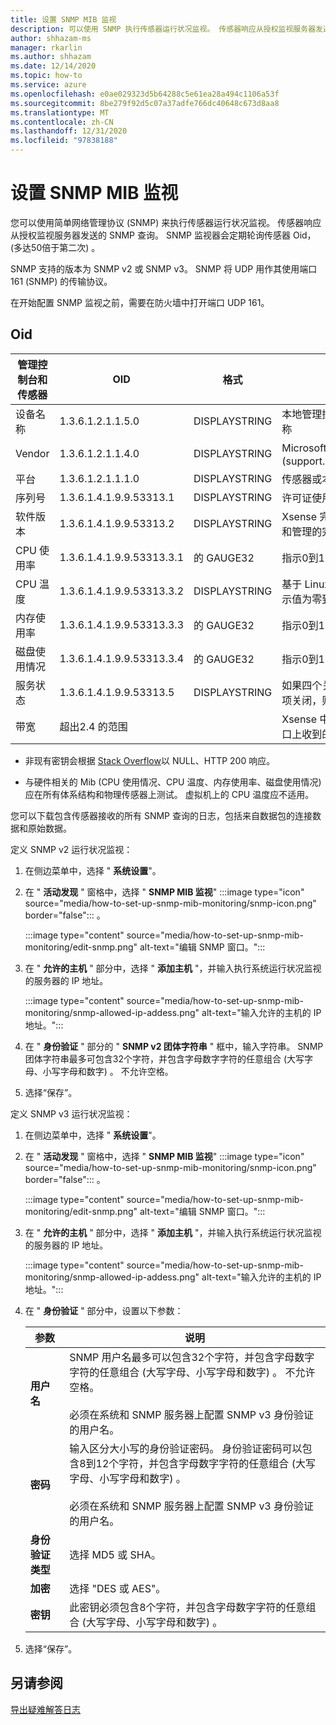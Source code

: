 ```yaml
---
title: 设置 SNMP MIB 监视
description: 可以使用 SNMP 执行传感器运行状况监视。 传感器响应从授权监视服务器发送的 SNMP 查询。
author: shhazam-ms
manager: rkarlin
ms.author: shhazam
ms.date: 12/14/2020
ms.topic: how-to
ms.service: azure
ms.openlocfilehash: e0ae029323d5b64288c5e61ea28a494c1106a53f
ms.sourcegitcommit: 8be279f92d5c07a37adfe766dc40648c673d8aa8
ms.translationtype: MT
ms.contentlocale: zh-CN
ms.lasthandoff: 12/31/2020
ms.locfileid: "97838188"
---
```

# <a name="set-up-snmp-mib-monitoring"></a>设置 SNMP MIB 监视

您可以使用简单网络管理协议 (SNMP) 来执行传感器运行状况监视。 传感器响应从授权监视服务器发送的 SNMP 查询。 SNMP 监视器会定期轮询传感器 Oid， (多达50倍于第二次) 。

SNMP 支持的版本为 SNMP v2 或 SNMP v3。 SNMP 将 UDP 用作其使用端口 161 (SNMP) 的传输协议。

在开始配置 SNMP 监视之前，需要在防火墙中打开端口 UDP 161。

## <a name="oids"></a>Oid

| 管理控制台和传感器 | OID | 格式 | 说明 |
|--|--|--|--|
| 设备名称 | 1.3.6.1.2.1.1.5.0 | DISPLAYSTRING | 本地管理控制台的设备名称 |
| Vendor | 1.3.6.1.2.1.1.4.0 | DISPLAYSTRING | Microsoft 支持部门 (support.microsoft.com)  |
| 平台 | 1.3.6.1.2.1.1.1.0 | DISPLAYSTRING | 传感器或本地管理控制台 |
| 序列号 | 1.3.6.1.4.1.9.9.53313.1 | DISPLAYSTRING | 许可证使用的字符串 |
| 软件版本 | 1.3.6.1.4.1.9.9.53313.2 | DISPLAYSTRING | Xsense 完全版本字符串和管理的完整版本字符串 |
| CPU 使用率 | 1.3.6.1.4.1.9.9.53313.3.1 | 的 GAUGE32 | 指示0到100 |
| CPU 温度 | 1.3.6.1.4.1.9.9.53313.3.2 | DISPLAYSTRING | 基于 Linux 输入的摄氏指示值为零到100 |
| 内存使用率 | 1.3.6.1.4.1.9.9.53313.3.3 | 的 GAUGE32 | 指示0到100 |
| 磁盘使用情况 | 1.3.6.1.4.1.9.9.53313.3.4 | 的 GAUGE32 | 指示0到100 |
| 服务状态 | 1.3.6.1.4.1.9.9.53313.5 | DISPLAYSTRING | 如果四个关键组件中有一项关闭，则联机或脱机 |
| 带宽 | 超出2.4 的范围 |  | Xsense 中每个监视器接口上收到的带宽 |

   - 非现有密钥会根据 [Stack Overflow](https://stackoverflow.com/questions/51419026/querying-for-non-existing-record-returns-null-with-http-200)以 NULL、HTTP 200 响应。
    
   - 与硬件相关的 Mib (CPU 使用情况、CPU 温度、内存使用率、磁盘使用情况) 应在所有体系结构和物理传感器上测试。 虚拟机上的 CPU 温度应不适用。

您可以下载包含传感器接收的所有 SNMP 查询的日志，包括来自数据包的连接数据和原始数据。

定义 SNMP v2 运行状况监视：

1. 在侧边菜单中，选择 " **系统设置**"。

2. 在 " **活动发现** " 窗格中，选择 " **SNMP MIB 监视**" :::image type="icon" source="media/how-to-set-up-snmp-mib-monitoring/snmp-icon.png" border="false"::: 。

    :::image type="content" source="media/how-to-set-up-snmp-mib-monitoring/edit-snmp.png" alt-text="编辑 SNMP 窗口。":::

3. 在 " **允许的主机** " 部分中，选择 " **添加主机** "，并输入执行系统运行状况监视的服务器的 IP 地址。

    :::image type="content" source="media/how-to-set-up-snmp-mib-monitoring/snmp-allowed-ip-addess.png" alt-text="输入允许的主机的 IP 地址。":::

4. 在 " **身份验证** " 部分的 " **SNMP v2 团体字符串** " 框中，输入字符串。 SNMP 团体字符串最多可包含32个字符，并包含字母数字字符的任意组合 (大写字母、小写字母和数字) 。 不允许空格。

5. 选择“保存”。

定义 SNMP v3 运行状况监视：

1. 在侧边菜单中，选择 " **系统设置**"。

2. 在 " **活动发现** " 窗格中，选择 " **SNMP MIB 监视**" :::image type="icon" source="media/how-to-set-up-snmp-mib-monitoring/snmp-icon.png" border="false"::: 。

    :::image type="content" source="media/how-to-set-up-snmp-mib-monitoring/edit-snmp.png" alt-text="编辑 SNMP 窗口。":::

3. 在 " **允许的主机** " 部分中，选择 " **添加主机** "，并输入执行系统运行状况监视的服务器的 IP 地址。

    :::image type="content" source="media/how-to-set-up-snmp-mib-monitoring/snmp-allowed-ip-addess.png" alt-text="输入允许的主机的 IP 地址。":::

4. 在 " **身份验证** " 部分中，设置以下参数：

    | 参数 | 说明 |
    |--|--|
    | **用户名** | SNMP 用户名最多可以包含32个字符，并包含字母数字字符的任意组合 (大写字母、小写字母和数字) 。 不允许空格。 <br /> <br />必须在系统和 SNMP 服务器上配置 SNMP v3 身份验证的用户名。 |
    | **密码** | 输入区分大小写的身份验证密码。 身份验证密码可以包含8到12个字符，并包含字母数字字符的任意组合 (大写字母、小写字母和数字) 。 <br /> <br/>必须在系统和 SNMP 服务器上配置 SNMP v3 身份验证的用户名。 |
    | **身份验证类型** | 选择 MD5 或 SHA。 |
    | **加密** | 选择 "DES 或 AES"。 |
    | **密钥** | 此密钥必须包含8个字符，并包含字母数字字符的任意组合 (大写字母、小写字母和数字) 。 |

5. 选择“保存”。

## <a name="see-also"></a>另请参阅

[导出疑难解答日志](how-to-troubleshoot-the-sensor-and-on-premises-management-console.md)
